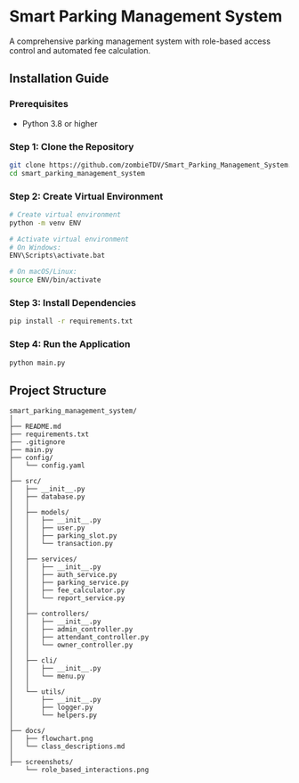 # Smart Parking Management System

A comprehensive parking management system with role-based access control and automated fee calculation.

## Installation Guide

### Prerequisites
- Python 3.8 or higher

### Step 1: Clone the Repository
```bash
git clone https://github.com/zombieTDV/Smart_Parking_Management_System.git
cd smart_parking_management_system
```

### Step 2: Create Virtual Environment
```bash
# Create virtual environment
python -m venv ENV
```

```bash
# Activate virtual environment
# On Windows:
ENV\Scripts\activate.bat
```

```bash
# On macOS/Linux:
source ENV/bin/activate
```

### Step 3: Install Dependencies
```bash
pip install -r requirements.txt
```

### Step 4: Run the Application
```bash
python main.py
```

## Project Structure

```
smart_parking_management_system/
│
├── README.md
├── requirements.txt
├── .gitignore
├── main.py
├── config/
│   └── config.yaml
│
├── src/
│   ├── __init__.py
│   ├── database.py
│   │
│   ├── models/
│   │   ├── __init__.py
│   │   ├── user.py
│   │   ├── parking_slot.py
│   │   └── transaction.py
│   │   
│   ├── services/
│   │   ├── __init__.py
│   │   ├── auth_service.py
│   │   ├── parking_service.py
│   │   ├── fee_calculator.py
│   │   └── report_service.py
│   │
│   ├── controllers/
│   │   ├── __init__.py
│   │   ├── admin_controller.py
│   │   ├── attendant_controller.py
│   │   └── owner_controller.py
│   │
│   ├── cli/
│   │   ├── __init__.py
│   │   └── menu.py
│   │
│   └── utils/
│       ├── __init__.py
│       ├── logger.py
│       └── helpers.py
│
├── docs/
│   ├── flowchart.png
│   └── class_descriptions.md
│
├── screenshots/
    └── role_based_interactions.png
